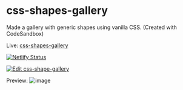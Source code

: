 # css-shapes-gallery

Made a gallery with generic shapes using vanilla CSS. (Created with CodeSandbox)

Live: [css-shapes-gallery](https://css-shapes-gallery.netlify.app/)

[![Netlify Status](https://api.netlify.com/api/v1/badges/33434afc-331e-4ccb-adac-8c1d5e9f2dbe/deploy-status)](https://app.netlify.com/sites/css-shapes-gallery/deploys)

[![Edit css-shape-gallery](https://codesandbox.io/static/img/play-codesandbox.svg)](https://codesandbox.io/s/css-shape-gallery-c52vm?fontsize=14&hidenavigation=1&theme=dark)

Preview:
![image](https://user-images.githubusercontent.com/44774504/123517803-a37ee780-d6c0-11eb-8ddb-803e2e0faaf9.png)
